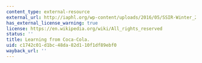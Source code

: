 ```yaml
---
content_type: external-resource
external_url: http://iaphl.org/wp-content/uploads/2016/05/SSIR-Winter_2013_Learning_From_Coca_Cola-1.pdf
has_external_license_warning: true
license: https://en.wikipedia.org/wiki/All_rights_reserved
status: ''
title: Learning from Coca-Cola.
uid: c1742c01-d1bc-48da-82d1-10f1df89ebf0
wayback_url: ''
---
```

